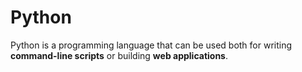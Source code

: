 <h1>Python</h1>

<p>Python is a programming language that can be used both for writing <strong>command-line scripts</strong> or building <strong>web applications</strong>.</p>

